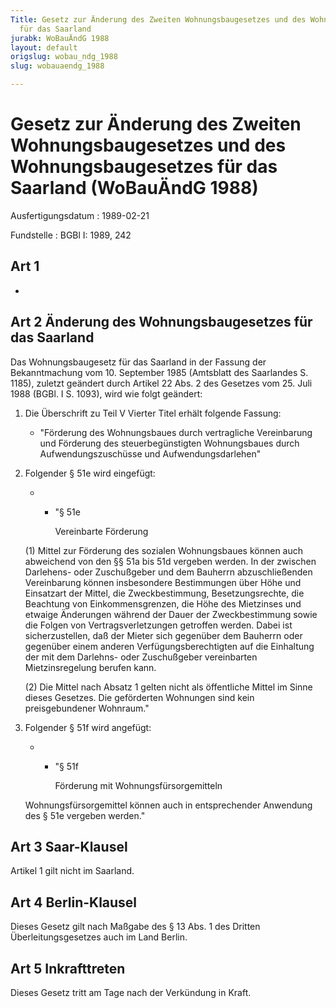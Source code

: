 ```yaml
---
Title: Gesetz zur Änderung des Zweiten Wohnungsbaugesetzes und des Wohnungsbaugesetzes
  für das Saarland
jurabk: WoBauÄndG 1988
layout: default
origslug: wobau_ndg_1988
slug: wobauaendg_1988

---
```


# Gesetz zur Änderung des Zweiten Wohnungsbaugesetzes und des Wohnungsbaugesetzes für das Saarland (WoBauÄndG 1988)

Ausfertigungsdatum
:   1989-02-21

Fundstelle
:   BGBl I: 1989, 242



## Art 1

-


## Art 2 Änderung des Wohnungsbaugesetzes für das Saarland

Das Wohnungsbaugesetz für das Saarland in der Fassung der
Bekanntmachung vom 10. September 1985 (Amtsblatt des Saarlandes S.
1185), zuletzt geändert durch Artikel 22 Abs. 2 des Gesetzes vom 25.
Juli 1988 (BGBl. I S. 1093), wird wie folgt geändert:

1.  Die Überschrift zu Teil V Vierter Titel erhält folgende Fassung:

    *   "Förderung des Wohnungsbaues durch vertragliche Vereinbarung und
        Förderung des steuerbegünstigten Wohnungsbaues durch
        Aufwendungszuschüsse und Aufwendungsdarlehen"





2.  Folgender § 51e wird eingefügt:

    *
        *   "§ 51e

            Vereinbarte Förderung







    (1) Mittel zur Förderung des sozialen Wohnungsbaues können auch
    abweichend von den §§ 51a bis 51d vergeben werden. In der zwischen
    Darlehens- oder Zuschußgeber und dem Bauherrn abzuschließenden
    Vereinbarung können insbesondere Bestimmungen über Höhe und Einsatzart
    der Mittel, die Zweckbestimmung, Besetzungsrechte, die Beachtung von
    Einkommensgrenzen, die Höhe des Mietzinses und etwaige Änderungen
    während der Dauer der Zweckbestimmung sowie die Folgen von
    Vertragsverletzungen getroffen werden. Dabei ist sicherzustellen, daß
    der Mieter sich gegenüber dem Bauherrn oder gegenüber einem anderen
    Verfügungsberechtigten auf die Einhaltung der mit dem Darlehns- oder
    Zuschußgeber vereinbarten Mietzinsregelung berufen kann.

    (2) Die Mittel nach Absatz 1 gelten nicht als öffentliche Mittel im
    Sinne dieses Gesetzes. Die geförderten Wohnungen sind kein
    preisgebundener Wohnraum."


3.  Folgender § 51f wird angefügt:

    *
        *   "§ 51f

            Förderung mit Wohnungsfürsorgemitteln







    Wohnungsfürsorgemittel können auch in entsprechender Anwendung des §
    51e vergeben werden."





## Art 3 Saar-Klausel

Artikel 1 gilt nicht im Saarland.


## Art 4 Berlin-Klausel

Dieses Gesetz gilt nach Maßgabe des § 13 Abs. 1 des Dritten
Überleitungsgesetzes auch im Land Berlin.


## Art 5 Inkrafttreten

Dieses Gesetz tritt am Tage nach der Verkündung in Kraft.


